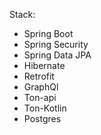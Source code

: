 Stack:
- Spring Boot
- Spring Security
- Spring Data JPA
- Hibernate 
- Retrofit
- GraphQl 
- Ton-api
- Ton-Kotlin
- Postgres



